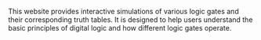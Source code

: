 This website provides interactive simulations of various logic gates and their corresponding truth tables. It is designed to help users understand the basic principles of digital logic and how different logic gates operate.
